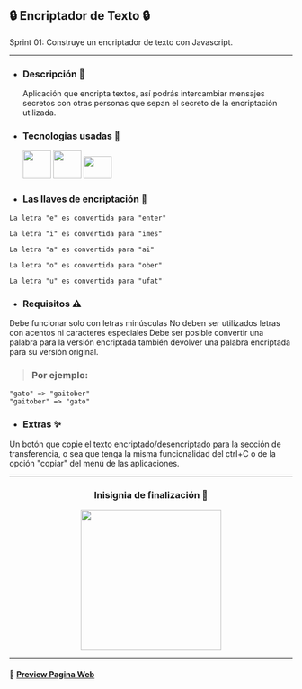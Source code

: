 ## :lock: Encriptador de Texto :lock:
 
Sprint 01: Construye un encriptador de texto con Javascript.
_______________________________________________________________________________________________________________________________________________

- ###  Descripción :rocket:
  Aplicación que encripta textos, así podrás intercambiar mensajes secretos con otras personas que sepan el secreto de la encriptación utilizada.
  
- ### Tecnologias usadas :hammer:

 
  <img src="https://camo.githubusercontent.com/bfa71fe5e1eb3ca57a7e4ef9c6b2ca21414c4fdab27ac6861e211e7cfe8f7d9f/68747470733a2f2f70726f66696c696e61746f722e7269736861762e6465762f736b696c6c732d6173736574732f68746d6c352d6f726967696e616c2d776f72646d61726b2e737667" width = 50 height =50 >  <img src="https://camo.githubusercontent.com/1f14c9c472b21cf8790a4fb6914be3a3181e957ecc2b397775f06a989d20cb37/68747470733a2f2f70726f66696c696e61746f722e7269736861762e6465762f736b696c6c732d6173736574732f637373332d6f726967696e616c2d776f72646d61726b2e737667" width = 50 height = 50> <img src="https://camo.githubusercontent.com/7a2b6137fa6818b1c85f86347a6b4a75ee52681d4a190c506df972e3c5459980/68747470733a2f2f70726f66696c696e61746f722e7269736861762e6465762f736b696c6c732d6173736574732f6a6176617363726970742d6f726967696e616c2e737667" width = 50 height = 40 >


- ### Las llaves de encriptación  :key:
>
	La letra "e" es convertida para "enter"
	
	La letra "i" es convertida para "imes"
	
	La letra "a" es convertida para "ai"
	
	La letra "o" es convertida para "ober"
	
	La letra "u" es convertida para "ufat"

- ### Requisitos :warning:
 Debe funcionar solo con letras minúsculas
 No deben ser utilizados letras con acentos ni caracteres especiales
 Debe ser posible convertir una palabra para la versión encriptada también devolver una palabra encriptada para su versión original.

> ### Por ejemplo:
	"gato" => "gaitober"
	"gaitober" => "gato"


- ### Extras :sparkles:
 Un botón que copie el texto encriptado/desencriptado para la sección de transferencia, o sea que tenga la misma funcionalidad del ctrl+C o de la opción "copiar" del menú de las aplicaciones.
 
 ----------
 
  ### <p align="center">Inisignia de finalización :tada:</p>
 
 <p align="center">
  <img src="https://camo.githubusercontent.com/fe90aaf407b71c6dcbc749c24b8e88c4ef2d4b923211d6b7ad56cf72a0c002ab/68747470733a2f2f63646e2e646973636f72646170702e636f6d2f6174746163686d656e74732f3936333133373630313135323336343535342f313030353536313032353330383933303138382f636d735f66696c65735f31303232345f3136353934363237343642616467655f5368617265725f416c7572615f4368616c6c656e67654f7261636c654f4e455f3230303078323030305f56332e706e67" width = 250 height = 250 />
</p>
 
-----------
#### :page_facing_up: [ Preview Pagina Web](https://matias-d.github.io/Encriptador-Texto/) 



